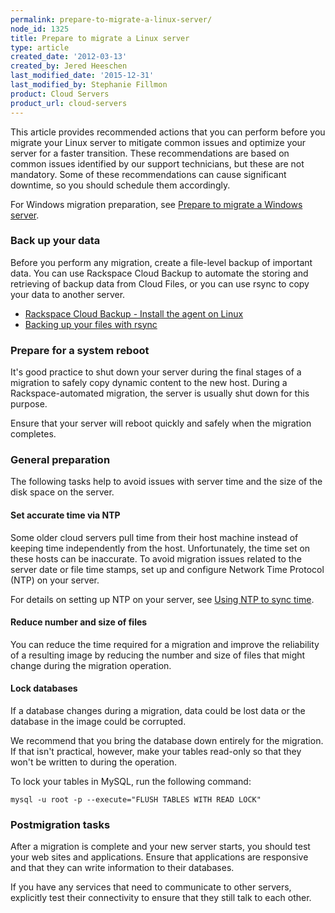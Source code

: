 ```yaml
---
permalink: prepare-to-migrate-a-linux-server/
node_id: 1325
title: Prepare to migrate a Linux server
type: article
created_date: '2012-03-13'
created_by: Jered Heeschen
last_modified_date: '2015-12-31'
last_modified_by: Stephanie Fillmon
product: Cloud Servers
product_url: cloud-servers
---
```


This article provides recommended actions that you can perform before
you migrate your Linux server to mitigate common issues and optimize
your server for a faster transition. These recommendations are based on
common issues identified by our support technicians, but these are not
mandatory. Some of these recommendations can cause significant downtime,
so you should schedule them accordingly.

For Windows migration preparation, see [Prepare to migrate a Windows server](/how-to/prepare-to-migrate-a-windows-server).

### Back up your data

Before you perform any migration, create a file-level backup of
important data. You can use Rackspace Cloud Backup to automate the
storing and retrieving of backup data from Cloud Files, or you can use
rsync to copy your data to another server.

-   [Rackspace Cloud Backup - Install the agent on Linux](/how-to/rackspace-cloud-backup-install-the-agent-on-linux)
-   [Backing up your files with rsync](/how-to/backing-up-your-files-with-rsync)

### Prepare for a system reboot

It's good practice to shut down your server during the final stages of a
migration to safely copy dynamic content to the new host. During a
Rackspace-automated migration, the server is usually shut down for this
purpose.

Ensure that your server will reboot quickly and safely when the
migration completes.

### General preparation

The following tasks help to avoid issues with server time and the size
of the disk space on the server.

#### Set accurate time via NTP

Some older cloud servers pull time from their host machine instead
of keeping time independently from the host. Unfortunately, the time set
on these hosts can be inaccurate. To avoid migration issues related to
the server date or file time stamps, set up and configure Network Time
Protocol (NTP) on your server.

For details on setting up NTP on your server, see [Using NTP to sync time](/how-to/using-ntp-to-sync-time).

#### Reduce number and size of files

You can reduce the time required for a migration and improve the
reliability of a resulting image by reducing the number and size of
files that might change during the migration operation.

#### Lock databases

If a database changes during a migration, data could be lost data or the
database in the image could be corrupted.

We recommend that you bring the database down entirely for the
migration. If that isn't practical, however, make your tables read-only
so that they won't be written to during the operation.

To lock your tables in MySQL, run the following command:

    mysql -u root -p --execute="FLUSH TABLES WITH READ LOCK"

### Postmigration tasks

After a migration is complete and your new server starts, you should
test your web sites and applications. Ensure that applications are
responsive and that they can write information to their databases.

If you have any services that need to communicate to other servers,
explicitly test their connectivity to ensure that they still talk to
each other.
